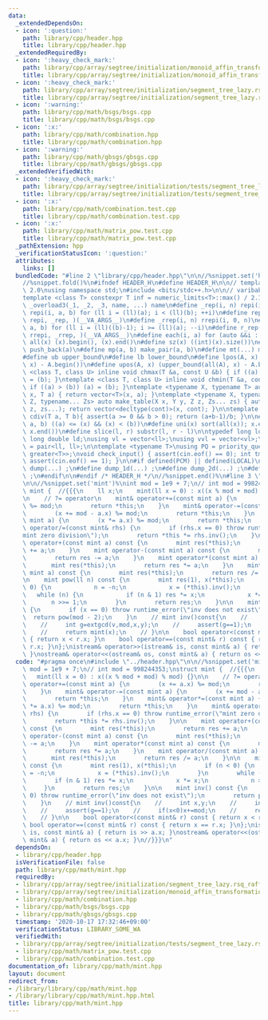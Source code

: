 ```yaml
---
data:
  _extendedDependsOn:
  - icon: ':question:'
    path: library/cpp/header.hpp
    title: library/cpp/header.hpp
  _extendedRequiredBy:
  - icon: ':heavy_check_mark:'
    path: library/cpp/array/segtree/initialization/monoid_affin_transformation.hpp
    title: library/cpp/array/segtree/initialization/monoid_affin_transformation.hpp
  - icon: ':heavy_check_mark:'
    path: library/cpp/array/segtree/initialization/segment_tree_lazy.rsq_raffinq.hpp
    title: library/cpp/array/segtree/initialization/segment_tree_lazy.rsq_raffinq.hpp
  - icon: ':warning:'
    path: library/cpp/math/bsgs/bsgs.cpp
    title: library/cpp/math/bsgs/bsgs.cpp
  - icon: ':x:'
    path: library/cpp/math/combination.hpp
    title: library/cpp/math/combination.hpp
  - icon: ':warning:'
    path: library/cpp/math/gbsgs/gbsgs.cpp
    title: library/cpp/math/gbsgs/gbsgs.cpp
  _extendedVerifiedWith:
  - icon: ':heavy_check_mark:'
    path: library/cpp/array/segtree/initialization/tests/segment_tree_lazy.rsq_raffinq.test.cpp
    title: library/cpp/array/segtree/initialization/tests/segment_tree_lazy.rsq_raffinq.test.cpp
  - icon: ':x:'
    path: library/cpp/math/combination.test.cpp
    title: library/cpp/math/combination.test.cpp
  - icon: ':x:'
    path: library/cpp/math/matrix_pow.test.cpp
    title: library/cpp/math/matrix_pow.test.cpp
  _pathExtension: hpp
  _verificationStatusIcon: ':question:'
  attributes:
    links: []
  bundledCode: "#line 2 \"library/cpp/header.hpp\"\n\n//%snippet.set('header')%\n\
    //%snippet.fold()%\n#ifndef HEADER_H\n#define HEADER_H\n\n// template version\
    \ 2.0\nusing namespace std;\n#include <bits/stdc++.h>\n\n// varibable settings\n\
    template <class T> constexpr T inf = numeric_limits<T>::max() / 2.1;\n\n#define\
    \ _overload3(_1, _2, _3, name, ...) name\n#define _rep(i, n) repi(i, 0, n)\n#define\
    \ repi(i, a, b) for (ll i = (ll)(a); i < (ll)(b); ++i)\n#define rep(...) _overload3(__VA_ARGS__,\
    \ repi, _rep, )(__VA_ARGS__)\n#define _rrep(i, n) rrepi(i, 0, n)\n#define rrepi(i,\
    \ a, b) for (ll i = (ll)((b)-1); i >= (ll)(a); --i)\n#define r_rep(...) _overload3(__VA_ARGS__,\
    \ rrepi, _rrep, )(__VA_ARGS__)\n#define each(i, a) for (auto &&i : a)\n#define\
    \ all(x) (x).begin(), (x).end()\n#define sz(x) ((int)(x).size())\n#define pb(a)\
    \ push_back(a)\n#define mp(a, b) make_pair(a, b)\n#define mt(...) make_tuple(__VA_ARGS__)\n\
    #define ub upper_bound\n#define lb lower_bound\n#define lpos(A, x) (lower_bound(all(A),\
    \ x) - A.begin())\n#define upos(A, x) (upper_bound(all(A), x) - A.begin())\ntemplate\
    \ <class T, class U> inline void chmax(T &a, const U &b) { if ((a) < (b)) (a)\
    \ = (b); }\ntemplate <class T, class U> inline void chmin(T &a, const U &b) {\
    \ if ((a) > (b)) (a) = (b); }\ntemplate <typename X, typename T> auto make_table(X\
    \ x, T a) { return vector<T>(x, a); }\ntemplate <typename X, typename Y, typename\
    \ Z, typename... Zs> auto make_table(X x, Y y, Z z, Zs... zs) { auto cont = make_table(y,\
    \ z, zs...); return vector<decltype(cont)>(x, cont); }\n\ntemplate <class T> T\
    \ cdiv(T a, T b){ assert(a >= 0 && b > 0); return (a+b-1)/b; }\n\n#define is_in(x,\
    \ a, b) ((a) <= (x) && (x) < (b))\n#define uni(x) sort(all(x)); x.erase(unique(all(x)),\
    \ x.end())\n#define slice(l, r) substr(l, r - l)\n\ntypedef long long ll;\ntypedef\
    \ long double ld;\nusing vl = vector<ll>;\nusing vvl = vector<vl>;\nusing pll\
    \ = pair<ll, ll>;\n\ntemplate <typename T>\nusing PQ = priority_queue<T, vector<T>,\
    \ greater<T>>;\nvoid check_input() { assert(cin.eof() == 0); int tmp; cin >> tmp;\
    \ assert(cin.eof() == 1); }\n\n#if defined(PCM) || defined(LOCAL)\n#else\n#define\
    \ dump(...) ;\n#define dump_1d(...) ;\n#define dump_2d(...) ;\n#define cerrendl\
    \ ;\n#endif\n\n#endif /* HEADER_H */\n//%snippet.end()%\n#line 3 \"library/cpp/math/mint.hpp\"\
    \n\n//%snippet.set('mint')%\nint mod = 1e9 + 7;\n// int mod = 998244353;\nstruct\
    \ mint {  //{{{\n    ll x;\n    mint(ll x = 0) : x((x % mod + mod) % mod) {}\n\
    \n    // ?= operator\n    mint& operator+=(const mint a) {\n        (x += a.x)\
    \ %= mod;\n        return *this;\n    }\n    mint& operator-=(const mint a) {\n\
    \        (x += mod - a.x) %= mod;\n        return *this;\n    }\n    mint& operator*=(const\
    \ mint a) {\n        (x *= a.x) %= mod;\n        return *this;\n    }\n    mint&\
    \ operator/=(const mint& rhs) {\n        if (rhs.x == 0) throw runtime_error(\"\
    mint zero division\");\n        return *this *= rhs.inv();\n    }\n\n    mint\
    \ operator+(const mint a) const {\n        mint res(*this);\n        return res\
    \ += a;\n    }\n    mint operator-(const mint a) const {\n        mint res(*this);\n\
    \        return res -= a;\n    }\n    mint operator*(const mint a) const {\n \
    \       mint res(*this);\n        return res *= a;\n    }\n    mint operator/(const\
    \ mint a) const {\n        mint res(*this);\n        return res /= a;\n    }\n\
    \n    mint pow(ll n) const {\n        mint res(1), x(*this);\n        if (n <\
    \ 0) {\n            n = -n;\n            x = (*this).inv();\n        }\n     \
    \   while (n) {\n            if (n & 1) res *= x;\n            x *= x;\n     \
    \       n >>= 1;\n        }\n        return res;\n    }\n\n    mint inv() const\
    \ {\n        if (x == 0) throw runtime_error(\"inv does not exist\");\n      \
    \  return pow(mod - 2);\n    }\n    // mint inv()const{\n    //     int x,y;\n\
    \    //     int g=extgcd(v,mod,x,y);\n    //     assert(g==1);\n    //     if(x<0)x+=mod;\n\
    \    //     return mint(x);\n    // }\n\n    bool operator<(const mint& r) const\
    \ { return x < r.x; }\n    bool operator==(const mint& r) const { return x ==\
    \ r.x; }\n};\nistream& operator>>(istream& is, const mint& a) { return is >> a.x;\
    \ }\nostream& operator<<(ostream& os, const mint& a) { return os << a.x; }\n//}}}\n"
  code: "#pragma once\n#include \"../header.hpp\"\n\n//%snippet.set('mint')%\nint\
    \ mod = 1e9 + 7;\n// int mod = 998244353;\nstruct mint {  //{{{\n    ll x;\n \
    \   mint(ll x = 0) : x((x % mod + mod) % mod) {}\n\n    // ?= operator\n    mint&\
    \ operator+=(const mint a) {\n        (x += a.x) %= mod;\n        return *this;\n\
    \    }\n    mint& operator-=(const mint a) {\n        (x += mod - a.x) %= mod;\n\
    \        return *this;\n    }\n    mint& operator*=(const mint a) {\n        (x\
    \ *= a.x) %= mod;\n        return *this;\n    }\n    mint& operator/=(const mint&\
    \ rhs) {\n        if (rhs.x == 0) throw runtime_error(\"mint zero division\");\n\
    \        return *this *= rhs.inv();\n    }\n\n    mint operator+(const mint a)\
    \ const {\n        mint res(*this);\n        return res += a;\n    }\n    mint\
    \ operator-(const mint a) const {\n        mint res(*this);\n        return res\
    \ -= a;\n    }\n    mint operator*(const mint a) const {\n        mint res(*this);\n\
    \        return res *= a;\n    }\n    mint operator/(const mint a) const {\n \
    \       mint res(*this);\n        return res /= a;\n    }\n\n    mint pow(ll n)\
    \ const {\n        mint res(1), x(*this);\n        if (n < 0) {\n            n\
    \ = -n;\n            x = (*this).inv();\n        }\n        while (n) {\n    \
    \        if (n & 1) res *= x;\n            x *= x;\n            n >>= 1;\n   \
    \     }\n        return res;\n    }\n\n    mint inv() const {\n        if (x ==\
    \ 0) throw runtime_error(\"inv does not exist\");\n        return pow(mod - 2);\n\
    \    }\n    // mint inv()const{\n    //     int x,y;\n    //     int g=extgcd(v,mod,x,y);\n\
    \    //     assert(g==1);\n    //     if(x<0)x+=mod;\n    //     return mint(x);\n\
    \    // }\n\n    bool operator<(const mint& r) const { return x < r.x; }\n   \
    \ bool operator==(const mint& r) const { return x == r.x; }\n};\nistream& operator>>(istream&\
    \ is, const mint& a) { return is >> a.x; }\nostream& operator<<(ostream& os, const\
    \ mint& a) { return os << a.x; }\n//}}}\n"
  dependsOn:
  - library/cpp/header.hpp
  isVerificationFile: false
  path: library/cpp/math/mint.hpp
  requiredBy:
  - library/cpp/array/segtree/initialization/segment_tree_lazy.rsq_raffinq.hpp
  - library/cpp/array/segtree/initialization/monoid_affin_transformation.hpp
  - library/cpp/math/combination.hpp
  - library/cpp/math/bsgs/bsgs.cpp
  - library/cpp/math/gbsgs/gbsgs.cpp
  timestamp: '2020-10-17 17:32:46+09:00'
  verificationStatus: LIBRARY_SOME_WA
  verifiedWith:
  - library/cpp/array/segtree/initialization/tests/segment_tree_lazy.rsq_raffinq.test.cpp
  - library/cpp/math/matrix_pow.test.cpp
  - library/cpp/math/combination.test.cpp
documentation_of: library/cpp/math/mint.hpp
layout: document
redirect_from:
- /library/library/cpp/math/mint.hpp
- /library/library/cpp/math/mint.hpp.html
title: library/cpp/math/mint.hpp
---
```

